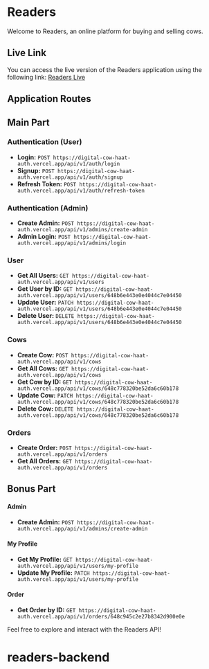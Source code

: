 # Readers

Welcome to Readers, an online platform for buying and selling cows.

## Live Link

You can access the live version of the Readers application using the following link: [Readers Live](https://digital-cow-haat-auth.vercel.app/)

## Application Routes

## **Main Part**

### Authentication (User)

- **Login:** `POST https://digital-cow-haat-auth.vercel.app/api/v1/auth/login`
- **Signup:** `POST https://digital-cow-haat-auth.vercel.app/api/v1/auth/signup`
- **Refresh Token:** `POST https://digital-cow-haat-auth.vercel.app/api/v1/auth/refresh-token`

### Authentication (Admin)

- **Create Admin:** `POST https://digital-cow-haat-auth.vercel.app/api/v1/admins/create-admin`
- **Admin Login:** `POST https://digital-cow-haat-auth.vercel.app/api/v1/admins/login`

### User

- **Get All Users:** `GET https://digital-cow-haat-auth.vercel.app/api/v1/users`
- **Get User by ID:** `GET https://digital-cow-haat-auth.vercel.app/api/v1/users/648b6e443e0e4044c7e04450`
- **Update User:** `PATCH https://digital-cow-haat-auth.vercel.app/api/v1/users/648b6e443e0e4044c7e04450`
- **Delete User:** `DELETE https://digital-cow-haat-auth.vercel.app/api/v1/users/648b6e443e0e4044c7e04450`

### Cows

- **Create Cow:** `POST https://digital-cow-haat-auth.vercel.app/api/v1/cows`
- **Get All Cows:** `GET https://digital-cow-haat-auth.vercel.app/api/v1/cows`
- **Get Cow by ID:** `GET https://digital-cow-haat-auth.vercel.app/api/v1/cows/648c778320be52da6c60b178`
- **Update Cow:** `PATCH https://digital-cow-haat-auth.vercel.app/api/v1/cows/648c778320be52da6c60b178`
- **Delete Cow:** `DELETE https://digital-cow-haat-auth.vercel.app/api/v1/cows/648c778320be52da6c60b178`

### Orders

- **Create Order:** `POST https://digital-cow-haat-auth.vercel.app/api/v1/orders`
- **Get All Orders:** `GET https://digital-cow-haat-auth.vercel.app/api/v1/orders`

## **Bonus Part**

#### Admin

- **Create Admin:** `POST https://digital-cow-haat-auth.vercel.app/api/v1/admins/create-admin`

#### My Profile

- **Get My Profile:** `GET https://digital-cow-haat-auth.vercel.app/api/v1/users/my-profile`
- **Update My Profile:** `PATCH https://digital-cow-haat-auth.vercel.app/api/v1/users/my-profile`

#### Order

- **Get Order by ID:** `GET https://digital-cow-haat-auth.vercel.app/api/v1/orders/648c945c2e27b8342d900e0e`


Feel free to explore and interact with the Readers API!
# readers-backend
